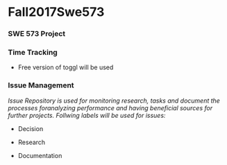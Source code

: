 # Fall2017Swe573

### SWE 573 Project

### Time Tracking

+ Free version of toggl will be used 

### Issue Management

*Issue Repository is used for monitoring research, tasks and document the processes foranalyzing performance 
and having beneficial sources for further projects. Follwing labels will be used for issues:*

+ Decision

+ Research

+ Documentation
